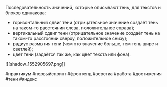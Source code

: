 Последовательность значений, которые описывают тень, для текстов и блоков одинакова:

  

- горизонтальный сдвиг тени (отрицательное значение создаёт тень на таком-то расстоянии слева, положительное справа);
- вертикальный сдвиг тени (отрицательное значение создаёт тень на таком-то расстоянии сверху, положительное снизу);
- радиус размытия тени (чем это значение больше, тем тень шире и светлей);
- цвет тени (задаётся так же, как цвет текста или фона).

![[shadow_1552905697.png]]

#практикум #первыйспринт #фронтенд #верстка #работа #достижения  #тени #яндекс 